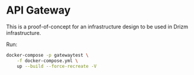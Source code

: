 # API Gateway

This is a proof-of-concept for an
infrastructure design to be used
in Drizm infrastructure.

Run:  
```bash
docker-compose -p gatewaytest \
    -f docker-compose.yml \
    up --build --force-recreate -V 
```

